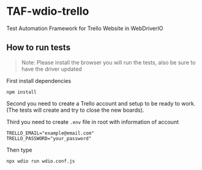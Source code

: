 # TAF-wdio-trello

Test Automation Framework for Trello Website in WebDriverIO

## How to run tests

> Note: Please install the browser you will run the tests, also be sure to have the driver updated

First install dependencies

```
npm install
```

Second you need to create a Trello account and setup to be ready to work. (The tests will create and try to close the new boards).

Third you need to create `.env` file in root with information of account

```
TRELLO_EMAIL="example@email.com"
TRELLO_PASSWORD="your_password"
```

Then type

```
npx wdio run wdio.conf.js
```
